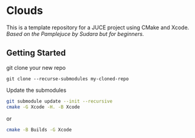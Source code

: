 # Clouds

This is a template repository for a JUCE project using CMake and Xcode.
_Based on the Pamplejuce by Sudara but for beginners._

## Getting Started
git clone your new repo

```
git clone --recurse-submodules my-cloned-repo
```

Update the submodules
```sh
git submodule update --init --recursive
cmake -G Xcode -H. -B Xcode
````

or
```sh
cmake -B Builds -G Xcode
````